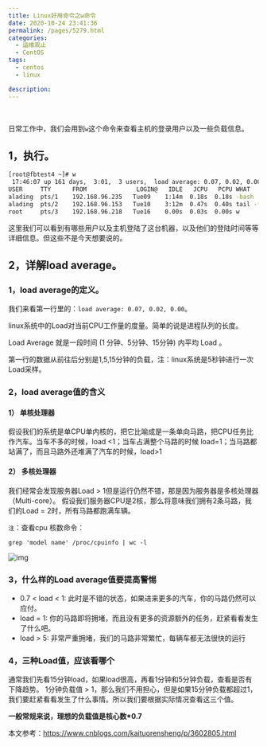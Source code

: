 ```yaml
---
title: Linux好用命令之w命令
date: 2020-10-24 23:41:36
permalink: /pages/5279.html
categories:
  - 运维观止
  - CentOS
tags:
  - centos
  - linux

description:
---
```


<br><ArticleTopAd></ArticleTopAd>


日常工作中，我们会用到`w`这个命令来查看主机的登录用户以及一些负载信息。

## 1，执行。

```sh
[root@fbtest4 ~]# w
 17:46:07 up 161 days,  3:01,  3 users,  load average: 0.07, 0.02, 0.00
USER     TTY      FROM              LOGIN@   IDLE   JCPU   PCPU WHAT
alading  pts/1    192.168.96.235   Tue09    1:14m  0.18s  0.18s -bash
alading  pts/2    192.168.96.153   Tue10    3:12m  0.47s  0.40s tail -f catalina.out
root     pts/3    192.168.96.218   Tue16    0.00s  0.03s  0.00s w
```

这里我们可以看到有哪些用户以及主机登陆了这台机器，以及他们的登陆时间等等详细信息。但这些不是今天想要说的。

## 2，详解load average。

### 1，load average的定义。

我们来看第一行里的：`load average: 0.07, 0.02, 0.00`。

linux系统中的Load对当前CPU工作量的度量。简单的说是进程队列的长度。

Load Average 就是一段时间 (1 分钟、5分钟、15分钟) 内平均 Load 。

第一行的数据从前往后分别是1,5,15分钟的负载，注：linux系统是5秒钟进行一次Load采样。

### 2，load average值的含义

#### 1） 单核处理器

假设我们的系统是单CPU单内核的，把它比喻成是一条单向马路，把CPU任务比作汽车。当车不多的时候，load <1；当车占满整个马路的时候 load=1；当马路都站满了，而且马路外还堆满了汽车的时候，load>1

#### 2） 多核处理器

我们经常会发现服务器Load > 1但是运行仍然不错，那是因为服务器是多核处理器（Multi-core）。
假设我们服务器CPU是2核，那么将意味我们拥有2条马路，我们的Load = 2时，所有马路都跑满车辆。

`注`：查看cpu 核数命令：

```
grep 'model name' /proc/cpuinfo | wc -l
```

![img](http://t.eryajf.net/imgs/2021/09/29055f00af9ae0b8.jpg)

### 3，什么样的Load average值要提高警惕

- 0.7 < load < 1: 此时是不错的状态，如果进来更多的汽车，你的马路仍然可以应付。
- load = 1: 你的马路即将拥堵，而且没有更多的资源额外的任务，赶紧看看发生了什么吧。
- load > 5: 非常严重拥堵，我们的马路非常繁忙，每辆车都无法很快的运行

### 4，三种Load值，应该看哪个

通常我们先看15分钟load，如果load很高，再看1分钟和5分钟负载，查看是否有下降趋势。
1分钟负载值 > 1，那么我们不用担心，但是如果15分钟负载都超过1，我们要赶紧看看发生了什么事情。所以我们要根据实际情况查看这三个值。

**一般常规来说，理想的负载值是核心数\*0.7**

本文参考：https://www.cnblogs.com/kaituorensheng/p/3602805.html


<br><ArticleTopAd></ArticleTopAd>
